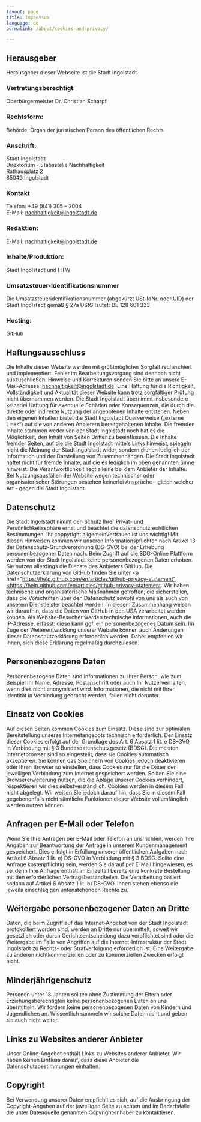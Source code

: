 ```yaml
---
layout: page
title: Impressum
language: de
permalink: /about/cookies-and-privacy/

---
```


## Herausgeber

Herausgeber dieser Webseite ist die Stadt Ingolstadt. 

### Vertretungsberechtigt

Oberbürgermeister Dr. Christian Scharpf

### Rechtsform: 											                       
Behörde, Organ der juristischen Person des öffentlichen Rechts

### Anschrift:
Stadt Ingolstadt <br>
Direktorium - Stabsstelle Nachhaltigkeit <br>
Rathausplatz 2 <br>
85049 Ingolstadt <br>

### Kontakt
Telefon: +49 (841) 305 – 2004 <br>
E-Mail: nachhaltigkeit@ingolstadt.de 

### Redaktion:
E-Mail: nachhaltigkeit@ingolstadt.de  

### Inhalte/Produktion:
Stadt Ingolstadt und HTW 

### Umsatzsteuer-Identifikationsnummer            						     
Die Umsatzsteueridentifikationsnummer (abgekürzt USt-IdNr. oder UID) der Stadt Ingolstadt gemäß § 27a UStG lautet: DE 128 601 333 	

### Hosting:
GitHub 

## Haftungsausschluss
Die Inhalte dieser Website werden mit größtmöglicher Sorgfalt recherchiert und implementiert. Fehler im Bearbeitungsvorgang sind dennoch nicht auszuschließen. Hinweise und Korrekturen senden Sie bitte an unsere E-Mail-Adresse: nachhaltigkeit@ingolstadt.de.
Eine Haftung für die Richtigkeit, Vollständigkeit und Aktualität dieser Website kann trotz sorgfältiger Prüfung nicht übernommen werden. Die Stadt Ingolstadt übernimmt insbesondere keinerlei Haftung für eventuelle Schäden oder Konsequenzen, die durch die direkte oder indirekte Nutzung der angebotenen Inhalte entstehen.
Neben den eigenen Inhalten bietet die Stadt Ingolstadt Querverweise („externe Links“) auf die von anderen Anbietern bereitgehaltenen Inhalte. Die fremden Inhalte stammen weder von der Stadt Ingolstadt noch hat es die Möglichkeit, den Inhalt von Seiten Dritter zu beeinflussen. Die Inhalte fremder Seiten, auf die die Stadt Ingolstadt mittels Links hinweist, spiegeln nicht die Meinung der Stadt Ingolstadt wider, sondern dienen lediglich der Information und der Darstellung von Zusammenhängen. Die Stadt Ingolstadt haftet nicht für fremde Inhalte, auf die es lediglich im oben genannten Sinne hinweist. Die Verantwortlichkeit liegt alleine bei dem Anbieter der Inhalte. Bei Nutzungsausfällen der Website wegen technischer oder organisatorischer Störungen bestehen keinerlei Ansprüche - gleich welcher Art - gegen die Stadt Ingolstadt.

## Datenschutz
Die Stadt Ingolstadt nimmt den Schutz Ihrer Privat- und Persönlichkeitssphäre ernst und beachtet die datenschutzrechtlichen Bestimmungen. Ihr coppyright allgemeinVertrauen ist uns wichtig!
Mit diesen Hinweisen kommen wir unseren Informationspflichten nach Artikel 13 der Datenschutz-Grundverordnung (DS-GVO) bei der Erhebung personenbezogener Daten nach. Beim Zugriff auf die SDG-Online Plattform werden von der Stadt Ingolstadt keine personenbezogenen Daten erhoben.
Sie nutzen allerdings die Dienste des Anbieters GitHub. Die Datenschutzerklärung von GitHub finden Sie unter <a href="https://help.github.com/en/articles/github-privacy-statement"<https://help.github.com/en/articles/github-privacy-statement</a>.
Wir haben technische und organisatorische Maßnahmen getroffen, die sicherstellen, dass die Vorschriften über den Datenschutz sowohl von uns als auch von unserem Dienstleister beachtet werden. In diesem Zusammenhang weisen wir daraufhin, dass die Daten von GitHub in den USA verarbeitet werden können.
Als Website-Besucher werden technische Informationen, auch die IP-Adresse, erfasst: diese kann ggf. ein personenbezogenes Datum sein.
Im Zuge der Weiterentwicklung unserer Website können auch Änderungen dieser Datenschutzerklärung erforderlich werden. Daher empfehlen wir Ihnen, sich diese Erklärung regelmäßig durchzulesen.

## Personenbezogene Daten
Personenbezogene Daten sind Informationen zu Ihrer Person, wie zum Beispiel Ihr Name, Adresse, Postanschrift oder auch Ihr Nutzerverhalten, wenn dies nicht anonymisiert wird. Informationen, die nicht mit Ihrer Identität in Verbindung gebracht werden, fallen nicht darunter.

## Einsatz von Cookies
Auf diesen Seiten kommen Cookies zum Einsatz. Diese sind zur optimalen Bereitstellung unseres Internetangebots technisch erforderlich. Der Einsatz dieser Cookies erfolgt auf der Grundlage des Art. 6 Absatz 1 lit. e DS-GVO in Verbindung mit § 3 Bundesdatenschutzgesetz (BDSG).
Die meisten Internetbrowser sind so eingestellt, dass sie Cookies automatisch akzeptieren. Sie können das Speichern von Cookies jedoch deaktivieren oder Ihren Browser so einstellen, dass Cookies nur für die Dauer der jeweiligen Verbindung zum Internet gespeichert werden. Sollten Sie eine Browsererweiterung nutzen, die die Ablage unserer Cookies verhindert, respektieren wir dies selbstverständlich. Cookies werden in diesem Fall nicht abgelegt. Wir weisen Sie jedoch darauf hin, dass Sie in diesem Fall gegebenenfalls nicht sämtliche Funktionen dieser Website vollumfänglich werden nutzen können.

## Anfragen per E-Mail oder Telefon
Wenn Sie Ihre Anfragen per E-Mail oder Telefon an uns richten, werden Ihre Angaben zur Beantwortung der Anfrage in unserem Kundenmanagement gespeichert. Dies erfolgt in Erfüllung unserer öffentlichen Aufgaben nach Artikel 6 Absatz 1 lit. e) DS-GVO in Verbindung mit § 3 BDSG. Sollte eine Anfrage kostenpflichtig sein, werden Sie darauf per E-Mail hingewiesen, es sei denn Ihre Anfrage enthält im Einzelfall bereits eine konkrete Bestellung mit den erforderlichen Vertragsbestandteilen. Die Verarbeitung basiert sodann auf Artikel 6 Absatz 1 lit. b) DS-GVO. Ihnen stehen ebenso die jeweils einschlägigen untenstehenden Rechte zu.

## Weitergabe personenbezogener Daten an Dritte
Daten, die beim Zugriff auf das Internet-Angebot von der Stadt Ingolstadt protokolliert worden sind, werden an Dritte nur übermittelt, soweit wir gesetzlich oder durch Gerichtsentscheidung dazu verpflichtet sind oder die Weitergabe im Falle von Angriffen auf die Internet-Infrastruktur der Stadt Ingolstadt zu Rechts- oder Strafverfolgung erforderlich ist. Eine Weitergabe zu anderen nichtkommerziellen oder zu kommerziellen Zwecken erfolgt nicht.

## Minderjährigenschutz
Personen unter 18 Jahren sollten ohne Zustimmung der Eltern oder Erziehungsberechtigten keine personenbezogenen Daten an uns übermitteln. Wir fordern keine personenbezogenen Daten von Kindern und Jugendlichen an. Wissentlich sammeln wir solche Daten nicht und geben sie auch nicht weiter.

## Links zu Websites anderer Anbieter
Unser Online-Angebot enthält Links zu Websites anderer Anbieter. Wir haben keinen Einfluss darauf, dass diese Anbieter die Datenschutzbestimmungen einhalten.

## Copyright
Bei Verwendung unserer Daten empfiehlt es sich, auf die Ausbringung der Copyright-Angaben auf der jeweiligen Seite zu achten und im Bedarfsfalle die unter Datenquelle genannten Copyright-Inhaber zu kontaktieren.
